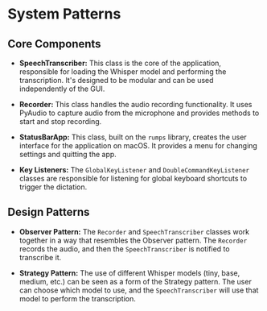 # System Patterns

## Core Components

- **SpeechTranscriber:** This class is the core of the application, responsible for loading the Whisper model and performing the transcription. It's designed to be modular and can be used independently of the GUI.

- **Recorder:** This class handles the audio recording functionality. It uses PyAudio to capture audio from the microphone and provides methods to start and stop recording.

- **StatusBarApp:** This class, built on the `rumps` library, creates the user interface for the application on macOS. It provides a menu for changing settings and quitting the app.

- **Key Listeners:** The `GlobalKeyListener` and `DoubleCommandKeyListener` classes are responsible for listening for global keyboard shortcuts to trigger the dictation.

## Design Patterns

- **Observer Pattern:** The `Recorder` and `SpeechTranscriber` classes work together in a way that resembles the Observer pattern. The `Recorder` records the audio, and then the `SpeechTranscriber` is notified to transcribe it.

- **Strategy Pattern:** The use of different Whisper models (tiny, base, medium, etc.) can be seen as a form of the Strategy pattern. The user can choose which model to use, and the `SpeechTranscriber` will use that model to perform the transcription.
